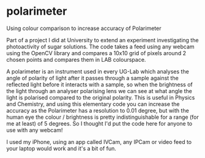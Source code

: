 # polarimeter
Using colour comparison to increase accuracy of Polarimeter


Part of a project I did at University to extend an experiment investigating the photoactivity of sugar solutions. 
The code takes a feed using any webcam using the OpenCV library and compares a 10x10 grid of pixels around 2 chosen points and compares them in LAB colourspace.

A polarimeter is an instrument used in every UG-Lab which analyses the angle of polarity of light after it passes through a sample against the reflected light before it interacts with a sample, so when the brightness of the light through an analyser polarising lens we can see at what angle the light is polarised compared to the original polarity. 
This is useful in Physics and Chemistry, and using this elementary code you can increase the accuracy as the Polarimeter has a resolution to 0.01 degree, but with the human eye the colour / brightness is pretty indistinguishable for a range (for me at least) of 5 degrees. 
So I thought I'd put the code here for anyone to use with any webcam!

I used my iPhone, using an app called IVCam, any IPCam or video feed to your laptop would work and it's a bit of fun.

